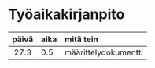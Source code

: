 # Työaikakirjanpito

| päivä | aika | mitä tein |
| :----: |:-----| :-----|
|27.3| 0.5 |määrittelydokumentti|
